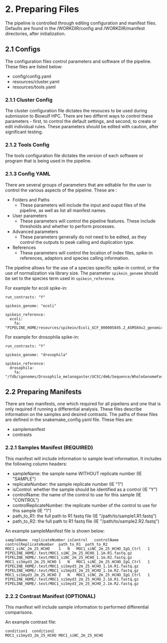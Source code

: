 # 2. Preparing Files
The pipeline is controlled through editing configuration and manifest files. Defaults are found in the /WORKDIR/config and /WORKDIR/manifest directories, after initialization.

## 2.1 Configs
The configuration files control parameters and software of the pipeline. These files are listed below:

- config/config.yaml
- resources/cluster.yaml
- resources/tools.yaml

### 2.1.1 Cluster Config
The cluster configuration file dictates the resouces to be used during submission to Biowulf HPC. There are two differnt ways to control these parameters - first, to control the default settings, and second, to create or edit individual rules. These parameters should be edited with caution, after significant testing.

### 2.1.2 Tools Config
The tools configuration file dictates the version of each software or program that is being used in the pipeline.

### 2.1.3 Config YAML
There are several groups of parameters that are editable for the user to control the various aspects of the pipeline. These are :

- Folders and Paths
    - These parameters will include the input and ouput files of the pipeline, as well as list all manifest names.
- User parameters
    - These parameters will control the pipeline features. These include thresholds and whether to perform processes.
- Advanced parameters
    - These parameters generally do not need to be edited, as they control the outputs to peak calling and duplication type.
- References
    - These parameters will control the location of index files, spike-in references, adaptors and species calling information.

The pipeline allows for the use of a species specific spike-in control, or the use of normalization via library size. The parameter `spikein_genome` should be set to the species term used in `spikein_reference`.

For example for ecoli spike-in:
```
run_contrasts: "Y"

spikein_genome: "ecoli"

spikein_reference:
  ecoli:
    fa: "PIPELINE_HOME/resources/spikein/Ecoli_GCF_000005845.2_ASM584v2_genomic.fna"

```

For example for drosophila spike-in:
```
run_contrasts: "Y"

spikein_genome: "drosophila"

spikein_reference:
  drosophila:
    fa: "/fdb/igenomes/Drosophila_melanogaster/UCSC/dm6/Sequence/WholeGenomeFasta/genome.fa"

```

## 2.2 Preparing Manifests
There are two manifests, one which required for all pipeliens and one that is only required if running a differential analysis. These files describe information on the samples and desired contrasts. The paths of these files are defined in the snakemake_config.yaml file. These files are:

- samplemanifest
- contrasts

### 2.2.1 Samples Manifest (REQUIRED)
This manifest will include information to sample level information. It includes the following column headers:

- sampleName: the sample name WITHOUT replicate number (IE "SAMPLE")
- replicateNumber: the sample replicate number (IE "1")
- isControl: whether the sample should be identified as a control (IE "Y")
- controlName: the name of the control to use for this sample (IE "CONTROL")
- controlReplicateNumber: the replicate number of the control to use for this sample (IE "1")
- path_to_R1: the full path to R1 fastq file (IE "/path/to/sample1.R1.fastq")
- path_to_R2: the full path to R1 fastq file (IE "/path/to/sample2.R2.fastq")

An example sampleManifest file is shown below:

```
sampleName	replicateNumber	isControl	controlName	controlReplicateNumber	path_to_R1	path_to_R2
MOC1_siNC_2m_25_HCHO	1	N	MOC1_siNC_2m_25_HCHO_IgG_Ctrl	1	PIPELINE_HOME/.test/MOC1_siNC_2m_25_HCHO_1.1m.R1.fastq.gz	PIPELINE_HOME/.test/MOC1_siNC_2m_25_HCHO_1.1m.R2.fastq.gz
MOC1_siSmyd3_2m_25_HCHO	1	N	MOC1_siNC_2m_25_HCHO_IgG_Ctrl	1	PIPELINE_HOME/.test/MOC1_siSmyd3_2m_25_HCHO_1.1m.R1.fastq.gz	PIPELINE_HOME/.test/MOC1_siSmyd3_2m_25_HCHO_1.1m.R2.fastq.gz
MOC1_siSmyd3_2m_25_HCHO	2	N	MOC1_siNC_2m_25_HCHO_IgG_Ctrl	1	PIPELINE_HOME/.test/MOC1_siSmyd3_2m_25_HCHO_2.1m.R1.fastq.gz	PIPELINE_HOME/.test/MOC1_siSmyd3_2m_25_HCHO_2.1m.R2.fastq.gz
```

### 2.2.2 Contrast Manifest (OPTIONAL)
This manifest will include sample information to performed differential comparisons.

An example contrast file:
```
condition1	condition2
MOC1_siSmyd3_2m_25_HCHO	MOC1_siNC_2m_25_HCHO
```